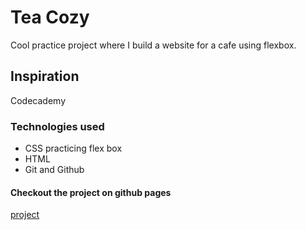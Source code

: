# Tea Cozy
Cool practice project where I build a website for a cafe using flexbox.
## Inspiration
Codecademy 
### Technologies used
- CSS practicing flex box
- HTML
- Git and Github

#### Checkout the project on github pages
[project](https://birasrt.github.io/tea-cozy/)

